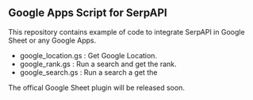 Google Apps Script for SerpAPI
----

This repository contains example of code to integrate SerpAPI in Google Sheet or any Google Apps.

 * google_location.gs : Get Google Location.
 * google_rank.gs : Run a search and get the rank.
 * google_search.gs : Run a search a get the 
 
The offical Google Sheet plugin will be released soon.
